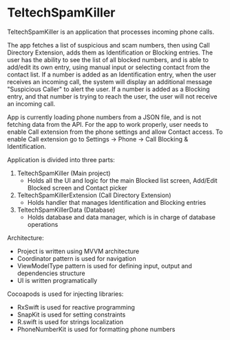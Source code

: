 # TeltechSpamKiller

TeltechSpamKiller is an application that processes incoming phone calls.

The app fetches a list of suspicious and scam numbers, then using Call Directory Extension, adds them as Identification or Blocking entries.
The user has the ability to see the list of all blocked numbers, and is able to add/edit its own entry, using manual input or selecting contact from the contact list.
If a number is added as an Identification entry, when the user receives an incoming call, the system will display an additional message "Suspicious Caller" to alert the user.
If a number is added as a Blocking entry, and that number is trying to reach the user, the user will not receive an incoming call.

App is currently loading phone numbers from a JSON file, and is not fetching data from the API.
For the app to work properly, user needs to enable Call extension from the phone settings and allow Contact access.
To enable Call extension go to Settings -> Phone -> Call Blocking & Identification.

Application is divided into three parts:
1. TeltechSpamKiller (Main project)
	- Holds all the UI and logic for the main Blocked list screen, Add/Edit Blocked screen and Contact picker
2. TeltechSpamKillerExtension (Call Directory Extension)
	- Holds handler that manages Identification and Blocking entries
3. TeltechSpamKillerData (Database)
	- Holds database and data manager, which is in charge of database operations

Architecture:
- Project is written using MVVM architecture
- Coordinator pattern is used for navigation
- ViewModelType pattern is used for defining input, output and dependencies structure
- UI is written programatically

Cocoapods is used for injecting libraries:
- RxSwift is used for reactive programming
- SnapKit is used for setting constraints
- R.swift is used for strings localization
- PhoneNumberKit is used for formatting phone numbers